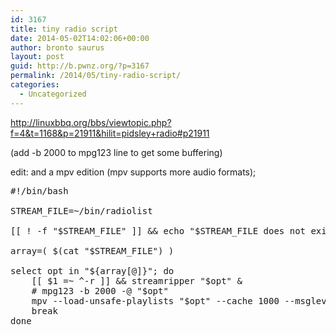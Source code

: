```yaml
---
id: 3167
title: tiny radio script
date: 2014-05-02T14:02:06+00:00
author: bronto saurus
layout: post
guid: http://b.pwnz.org/?p=3167
permalink: /2014/05/tiny-radio-script/
categories:
  - Uncategorized
---
```

<http://linuxbbq.org/bbs/viewtopic.php?f=4&t=1168&p=21911&hilit=pidsley+radio#p21911>

(add -b 2000 to mpg123 line to get some buffering)

edit: and a mpv edition (mpv supports more audio formats);

<pre>#!/bin/bash

STREAM_FILE=~/bin/radiolist

[[ ! -f "$STREAM_FILE" ]] && echo "$STREAM_FILE does not exist" && exit 1

array=( $(cat "$STREAM_FILE") )

select opt in "${array[@]}"; do
    [[ $1 =~ ^-r ]] && streamripper "$opt" &
    # mpg123 -b 2000 -@ "$opt"
    mpv --load-unsafe-playlists "$opt" --cache 1000 --msglevel=cplayer=no:ffmpeg/audio=no:ffmpeg/demuxer=no:ffmpeg/video=no:ad=no --no-video
    break
done
</pre>